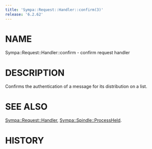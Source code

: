 ```yaml
---
title: 'Sympa::Request::Handler::confirm(3)'
release: '6.2.62'
---
```


# NAME

Sympa::Request::Handler::confirm - confirm request handler

# DESCRIPTION

Confirms the authentication of a message for its
distribution on a list.

# SEE ALSO

[Sympa::Request::Handler](./Sympa-Request-Handler.3.md), [Sympa::Spindle::ProcessHeld](./Sympa-Spindle-ProcessHeld.3.md).

# HISTORY
